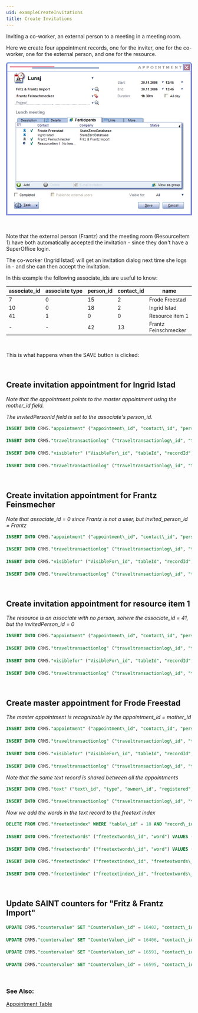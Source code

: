```yaml
---
uid: exampleCreateInvitations
title: Create Invitations
---
```


Inviting a co-worker, an external person to a meeting in a meeting room.

Here we create four appointment records, one for the inviter, one for the co-worker, one for the external person, and one for the resource.

![](../Images/InvitationDlg.png)

 

Note that the external person (Frantz) and the meeting room (ResourceItem 1) have both automatically accepted the invitation - since they don't have a SuperOffice login.

The co-worker (Ingrid Istad) will get an invitation dialog next time she logs in - and she can then accept the invitation.

In this example the following associate\_ids are useful to know:

| **associate\_id** | **associate type** | **person\_id** | **contact\_id** | **name**             |
|-------------------|--------------------|----------------|-----------------|----------------------|
| 7                 | 0                  | 15             | 2               | Frode Freestad       |
| 10                | 0                  | 18             | 2               | Ingrid Istad         |
| 41                | 1                  | 0              | 0               | Resource item 1      |
| -                 | -                  | 42             | 13              | Frantz Feinschmecker |

 

This is what happens when the SAVE button is clicked:

 

Create invitation appointment for Ingrid Istad
----------------------------------------------

*Note that the appointment points to the master appointment using the mother\_id field.*

*The invitedPersonId field is set to the associate's person\_id.*

```SQL
INSERT INTO CRM5."appointment" ("appointment\_id", "contact\_id", "person\_id", "**associate\_id**", "group\_idx", "registered", "registered\_associate\_id", "done", "do\_by", "leadtime", "task\_idx", "priority\_idx", "type", "status", "private", "alarm", "text\_id", "project\_id", "**mother\_id**", "document\_id", "color\_index", "opportunity\_id", "**invitedPersonId**", "activeDate", "endDate", "lagTime", "source", "userdef\_id", "userdef2\_id", "updated", "updated\_associate\_id", "updatedCount", "activeLinks", "recurrenceRuleId", "location", "alldayEvent", "freeBusy", "rejectCounter", "emailId", "rejectReason", "hasAlarm", "assignedBy") VALUES (740, 13, 42, **10**, 5, 1164896595, 7, 0, 1164888900, 0, 8, 0, 6, 5, 0, 0, 389, 0, **739**, 0, 0, 0, **18**, 1164888900, 1164894300, 0, 0, 0, 0, 0, 0, 0, 0, 0, '', 0, 0, 0, 0, '', 0, 0)

INSERT INTO CRM5."traveltransactionlog" ("traveltransactionlog\_id", "ttime", "prev\_record\_id", "type", "associate\_id", "tablenumber", "record\_id") VALUES (110444, 1164900195, 0, 4352, 7, 9, 740)

INSERT INTO CRM5."visiblefor" ("VisibleFor\_id", "tableId", "recordId", "forAll", "forGroupId", "forAssocId", "encryptedCheck", "registered", "registered\_associate\_id", "updated", "updated\_associate\_id", "updatedCount") VALUES (915, 9, 740, 1, 0, 0, 'TU6UOTaVZLKiFhgQyTEIuYatA57qbFEo', 1164896595, 7, 0, 0, 0)

INSERT INTO CRM5."traveltransactionlog" ("traveltransactionlog\_id", "ttime", "prev\_record\_id", "type", "associate\_id", "tablenumber", "record\_id") VALUES (110445, 1164900195, 0, 4352, 7, 196, 915)
```
 

Create invitation appointment for Frantz Feinsmecher
----------------------------------------------------

*Note that associate\_id = 0 since Frantz is not a user, but invited\_person\_id = Frantz*

```SQL
INSERT INTO CRM5."appointment" ("appointment\_id", "contact\_id", "person\_id", "**associate\_id**", "group\_idx", "registered", "registered\_associate\_id", "done", "do\_by", "leadtime", "task\_idx", "priority\_idx", "type", "status", "private", "alarm", "text\_id", "project\_id", "**mother\_id**", "document\_id", "color\_index", "opportunity\_id", "**invitedPersonId**", "activeDate", "endDate", "lagTime", "source", "userdef\_id", "userdef2\_id", "updated", "updated\_associate\_id", "updatedCount", "activeLinks", "recurrenceRuleId", "location", "alldayEvent", "freeBusy", "rejectCounter", "emailId", "rejectReason", "hasAlarm", "assignedBy") VALUES (741, 13, 42, **0**, 0, 1164896595, 7, 0, 1164888900, 0, 8, 0, 1, 1, 0, 0, 389, 0, **739**, 0, 0, 0, **42**, 1164888900, 1164894300, 0, 0, 0, 0, 0, 0, 0, 0, 0, '', 0, 0, 0, 0, '', 0, 0)

INSERT INTO CRM5."traveltransactionlog" ("traveltransactionlog\_id", "ttime", "prev\_record\_id", "type", "associate\_id", "tablenumber", "record\_id") VALUES (110446, 1164900195, 0, 4352, 7, 9, 741)

INSERT INTO CRM5."visiblefor" ("VisibleFor\_id", "tableId", "recordId", "forAll", "forGroupId", "forAssocId", "encryptedCheck", "registered", "registered\_associate\_id", "updated", "updated\_associate\_id", "updatedCount") VALUES (916, 9, 741, 1, 0, 0, 'xt5SMR9bL92iFhgQyTEIuYatA57qbFEo', 1164896595, 7, 0, 0, 0)

INSERT INTO CRM5."traveltransactionlog" ("traveltransactionlog\_id", "ttime", "prev\_record\_id", "type", "associate\_id", "tablenumber", "record\_id") VALUES (110447, 1164900195, 0, 4352, 7, 196, 916)
```
 

Create invitation appointment for resource item 1
-------------------------------------------------

*The resource is an associate with no person, sohere the associate\_id = 41, but the invitedPerson\_id = 0*

```SQL
INSERT INTO CRM5."appointment" ("appointment\_id", "contact\_id", "person\_id", "**associate\_id**", "group\_idx", "registered", "registered\_associate\_id", "done", "do\_by", "leadtime", "task\_idx", "priority\_idx", "type", "status", "private", "alarm", "text\_id", "project\_id", "**mother\_id**", "document\_id", "color\_index", "opportunity\_id", "**invitedPersonId**", "activeDate", "endDate", "lagTime", "source", "userdef\_id", "userdef2\_id", "updated", "updated\_associate\_id", "updatedCount", "activeLinks", "recurrenceRuleId", "location", "alldayEvent", "freeBusy", "rejectCounter", "emailId", "rejectReason", "hasAlarm", "assignedBy") VALUES (742, 13, 42, **41**, 4, 1164896595, 7, 0, 1164888900, 0, 8, 0, 1, 1, 0, 0, 389, 0, **739**, 0, 0, 0, **0**, 1164888900, 1164894300, 0, 0, 0, 0, 0, 0, 0, 0, 0, '', 0, 0, 0, 0, '', 0, 0)

INSERT INTO CRM5."traveltransactionlog" ("traveltransactionlog\_id", "ttime", "prev\_record\_id", "type", "associate\_id", "tablenumber", "record\_id") VALUES (110448, 1164900195, 0, 4352, 7, 9, 742)

INSERT INTO CRM5."visiblefor" ("VisibleFor\_id", "tableId", "recordId", "forAll", "forGroupId", "forAssocId", "encryptedCheck", "registered", "registered\_associate\_id", "updated", "updated\_associate\_id", "updatedCount") VALUES (917, 9, 742, 1, 0, 0, '0/BOOig87Y+iFhgQyTEIuYatA57qbFEo', 1164896595, 7, 0, 0, 0)

INSERT INTO CRM5."traveltransactionlog" ("traveltransactionlog\_id", "ttime", "prev\_record\_id", "type", "associate\_id", "tablenumber", "record\_id") VALUES (110449, 1164900195, 0, 4352, 7, 196, 917)
```
 

Create master appointment for Frode Freestad
--------------------------------------------

*The master appointment is recognizable by the appointment\_id = mother\_id*

```SQL
INSERT INTO CRM5."appointment" ("appointment\_id", "contact\_id", "person\_id", "associate\_id", "group\_idx", "registered", "registered\_associate\_id", "done", "do\_by", "leadtime", "task\_idx", "priority\_idx", "type", "status", "private", "alarm", "text\_id", "project\_id", "mother\_id", "document\_id", "color\_index", "opportunity\_id", "invitedPersonId", "activeDate", "endDate", "lagTime", "source", "userdef\_id", "userdef2\_id", "updated", "updated\_associate\_id", "updatedCount", "activeLinks", "recurrenceRuleId", "location", "alldayEvent", "freeBusy", "rejectCounter", "emailId", "rejectReason", "hasAlarm", "assignedBy") VALUES (739, 13, 42, 7, 4, 1164896595, 7, 0, 1164888900, 0, 8, 0, 1, 1, 0, 0, 389, 0, 739, 0, 0, 0, 15, 1164888900, 1164894300, 0, 0, 0, 0, 0, 0, 0, 0, 0, '', 0, 0, 0, 0, '', 0, 0)

INSERT INTO CRM5."traveltransactionlog" ("traveltransactionlog\_id", "ttime", "prev\_record\_id", "type", "associate\_id", "tablenumber", "record\_id") VALUES (110450, 1164900195, 0, 4352, 7, 9, 739)

INSERT INTO CRM5."visiblefor" ("VisibleFor\_id", "tableId", "recordId", "forAll", "forGroupId", "forAssocId", "encryptedCheck", "registered", "registered\_associate\_id", "updated", "updated\_associate\_id", "updatedCount") VALUES (918, 9, 739, 1, 0, 0, 'BDTWlNDVe6qiFhgQyTEIuYatA57qbFEo', 1164896596, 7, 0, 0, 0)

INSERT INTO CRM5."traveltransactionlog" ("traveltransactionlog\_id", "ttime", "prev\_record\_id", "type", "associate\_id", "tablenumber", "record\_id") VALUES (110452, 1164900196, 0, 4352, 7, 196, 918)
```

*Note that the same text record is shared between all the appointments*

```SQL
INSERT INTO CRM5."text" ("text\_id", "type", "owner\_id", "registered", "registered\_associate\_id", "updated", "updated\_associate\_id", "updatedCount", "text", "lcid", "seqno") VALUES (389, 4, 739, 1164896596, 7, 0, 0, 0, 'Lunch meeting', 1044, 0)

INSERT INTO CRM5."traveltransactionlog" ("traveltransactionlog\_id", "ttime", "prev\_record\_id", "type", "associate\_id", "tablenumber", "record\_id") VALUES (110451, 1164900196, 0, 4352, 7, 18, 389)
```

*Now we add the words in the text record to the freetext index*

```SQL
DELETE FROM CRM5."freetextindex" WHERE "table\_id" = 18 AND "record\_id" = 389

INSERT INTO CRM5."freetextwords" ("freetextwords\_id", "word") VALUES (2086811941, 'LUNCH')

INSERT INTO CRM5."freetextwords" ("freetextwords\_id", "word") VALUES (535965901, 'MEETING')

INSERT INTO CRM5."freetextindex" ("freetextindex\_id", "freetextwords\_id", "table\_id", "record\_id", "ownertable\_id", "ownerrecord\_id", "infile") VALUES (790392919, 2086811941, 18, 389, 9, 739, 0)

INSERT INTO CRM5."freetextindex" ("freetextindex\_id", "freetextwords\_id", "table\_id", "record\_id", "ownertable\_id", "ownerrecord\_id", "infile") VALUES (1431706010, 535965901, 18, 389, 9, 739, 0)
```
 

Update SAINT counters for "Fritz & Frantz Import"
-------------------------------------------------

```SQL
UPDATE CRM5."countervalue" SET "CounterValue\_id" = 16402, "contact\_id" = 13, "person\_id" = 0, "project\_id" = 0, "extra1\_id" = 0, "extra2\_id" = 0, "record\_type" = 1, "direction" = 3, "intent\_id" = 0, "sale\_status" = 0, "amountClassId" = 0, "totalReg" = 1, "totalRegInPeriod" = 1, "notCompleted" = 1, "notCompletedInPeriod" = 1, "lastRegistered" = 1164888900, "lastCompleted" = 0, "lastDoBy" = 1164888900, "extra1\_count" = 0, "extra2\_count" = 0, "extra3\_count" = 0, "extra4\_count" = 0, "registered" = 0, "registered\_associate\_id" = 0, "updated" = 1164896596, "updated\_associate\_id" = 7, "updatedCount" = 0 WHERE "CounterValue\_id" = 16402

UPDATE CRM5."countervalue" SET "CounterValue\_id" = 16406, "contact\_id" = 13, "person\_id" = 0, "project\_id" = 0, "extra1\_id" = 0, "extra2\_id" = 0, "record\_type" = 1, "direction" = 3, "intent\_id" = 5, "sale\_status" = 0, "amountClassId" = 0, "totalReg" = 1, "totalRegInPeriod" = 1, "notCompleted" = 1, "notCompletedInPeriod" = 1, "lastRegistered" = 1164888900, "lastCompleted" = 0, "lastDoBy" = 1164888900, "extra1\_count" = 0, "extra2\_count" = 0, "extra3\_count" = 0, "extra4\_count" = 0, "registered" = 0, "registered\_associate\_id" = 0, "updated" = 1164896596, "updated\_associate\_id" = 7, "updatedCount" = 0 WHERE "CounterValue\_id" = 16406

UPDATE CRM5."countervalue" SET "CounterValue\_id" = 16591, "contact\_id" = 13, "person\_id" = 0, "project\_id" = 0, "extra1\_id" = 0, "extra2\_id" = 0, "record\_type" = 10, "direction" = 3, "intent\_id" = 0, "sale\_status" = 0, "amountClassId" = 0, "totalReg" = 1, "totalRegInPeriod" = 1, "notCompleted" = 1, "notCompletedInPeriod" = 1, "lastRegistered" = 1164888900, "lastCompleted" = 0, "lastDoBy" = 1164888900, "extra1\_count" = 0, "extra2\_count" = 0, "extra3\_count" = 0, "extra4\_count" = 0, "registered" = 0, "registered\_associate\_id" = 0, "updated" = 1164896596, "updated\_associate\_id" = 7, "updatedCount" = 0 WHERE "CounterValue\_id" = 16591

UPDATE CRM5."countervalue" SET "CounterValue\_id" = 16595, "contact\_id" = 13, "person\_id" = 0, "project\_id" = 0, "extra1\_id" = 0, "extra2\_id" = 0, "record\_type" = 10, "direction" = 3, "intent\_id" = 5, "sale\_status" = 0, "amountClassId" = 0, "totalReg" = 1, "totalRegInPeriod" = 1, "notCompleted" = 1, "notCompletedInPeriod" = 1, "lastRegistered" = 1164888900, "lastCompleted" = 0, "lastDoBy" = 1164888900, "extra1\_count" = 0, "extra2\_count" = 0, "extra3\_count" = 0, "extra4\_count" = 0, "registered" = 0, "registered\_associate\_id" = 0, "updated" = 1164896596, "updated\_associate\_id" = 7, "updatedCount" = 0 WHERE "CounterValue\_id" = 16595
```
 


### See Also:

[Appointment Table](../Tables/appointment.md)